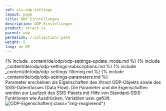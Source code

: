 ```yaml
---
ref: xis-odp-settings
layout: page
title: ODP Einstellungen
description: ODP Einstellungen
product: xtract-is
parent: odp
permalink: /:collection/:path
weight: 5
lang: de_DE
---
```


{% include _content/de/odp/odp-settings-update_mode.md %} 
{% include _content/de/odp/odp-settings-subscriptions.md %} 
{% include _content/de/odp/odp-settings-filtering.md %}
{% include _content/de/odp/odp-settings-parameters.md %} <br>
Parameter erscheinen als Eigenschaften des Xtract ODP-Objekts sowie des SSIS-Datenflusses (Data Flow). Die Parameter und die Eigenschaften werden zur Laufzeit des SSIS-Pakets mit Hilfe von Standard-SSIS-Funktionen wie Ausdrücken, Variablen usw. gefüllt.<br>
![ODP-Eigenschaften](/img/Inhalt/Achse/odp_parameter.png){:class="img-reagierend"}

